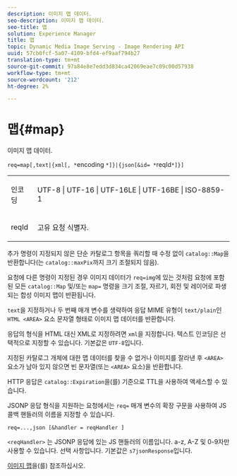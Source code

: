 ```yaml
---
description: 이미지 맵 데이터.
seo-description: 이미지 맵 데이터.
seo-title: 맵
solution: Experience Manager
title: 맵
topic: Dynamic Media Image Serving - Image Rendering API
uuid: 57cb0fcf-5a07-4109-bfd4-ef9aaf794b27
translation-type: tm+mt
source-git-commit: 97a84e8e7edd3d834ca42069eae7c09c00d57938
workflow-type: tm+mt
source-wordcount: '212'
ht-degree: 2%

---
```



# 맵{#map}

이미지 맵 데이터.

`req=map[,text|{xml[, *`encoding `*]}|{json[&id= *`reqId`*]}]`

<table id="simpletable_10F2152FDF33411491FBBAFD173CA5ED"> 
 <tr class="strow"> 
  <td class="stentry"> <p><span class="codeph"><span class="varname"> 인코딩</span></span> </p> </td> 
  <td class="stentry"> <p><span class="codeph"> UTF-8 | UTF-16 | UTF-16LE | UTF-16BE | ISO-8859-1</span> </p></td> 
 </tr> 
 <tr class="strow"> 
  <td class="stentry"> <p><span class="codeph"><span class="varname"> reqId</span></span> </p></td> 
  <td class="stentry"> <p>고유 요청 식별자. </p></td> 
 </tr> 
</table>

추가 명령이 지정되지 않은 단순 카탈로그 항목을 쿼리할 때 수정 없이 `catalog::Map`을 반환합니다(는 `catalog::maxPix`까지 크기 조절되지 않음).

요청에 다른 명령이 지정된 경우 이미지 데이터가 `req=img`에 있는 것처럼 요청에 포함된 모든 `catalog::Map` 및/또는 `map=` 명령을 크기 조절, 자르기, 회전 및 레이어로 파생되는 합성 이미지 맵이 반환됩니다.

`text`을 지정하거나 두 번째 매개 변수를 생략하여 응답 MIME 유형이 `text/plain`인 `HTML <AREA>` 요소 문자열 형태로 이미지 맵 데이터를 반환합니다.

응답의 형식을 HTML 대신 XML로 지정하려면 `xml`을 지정합니다. 텍스트 인코딩은 선택적으로 지정할 수 있습니다. 기본값은 `UTF-8`입니다.

지정된 카탈로그 개체에 대한 맵 데이터를 찾을 수 없거나 이미지를 잘라낸 후 `<AREA>` 요소가 남아 있지 않으면 빈 문자열(또는 `<AREA>` 요소)을 반환합니다.

HTTP 응답은 `catalog::Expiration`을(를) 기준으로 TTL을 사용하여 액세스할 수 있습니다.

JSONP 응답 형식을 지원하는 요청에서는 `req=` 매개 변수의 확장 구문을 사용하여 JS 콜백 핸들러의 이름을 지정할 수 있습니다.

`req=...,json [&handler = reqHandler ]`

`<reqHandler>` 는 JSONP 응답에 있는 JS 핸들러의 이름입니다. a-z, A-Z 및 0-9자만 사용할 수 있습니다. 선택 사항입니다. 기본값은 `s7jsonResponse`입니다.

[이미지 맵](../../../../../../is-api/http-ref/image-serving-api-ref/c-http-protocol-reference/c-syntax-and-features/r-image-maps.md#reference-ff7d1bac2a064104b0c508a81316fdab)을(를) 참조하십시오.
